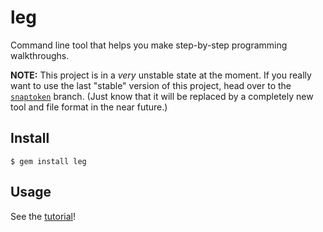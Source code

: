 # leg

Command line tool that helps you make step-by-step programming walkthroughs.

**NOTE:** This project is in a *very* unstable state at the moment. If you really want to use the last "stable" version of this project, head over to the [`snaptoken`](https://github.com/yjerem/leg/tree/snaptoken) branch. (Just know that it will be replaced by a completely new tool and file format in the near future.)

## Install

    $ gem install leg

## Usage

See the [tutorial](TUTORIAL.md)!
